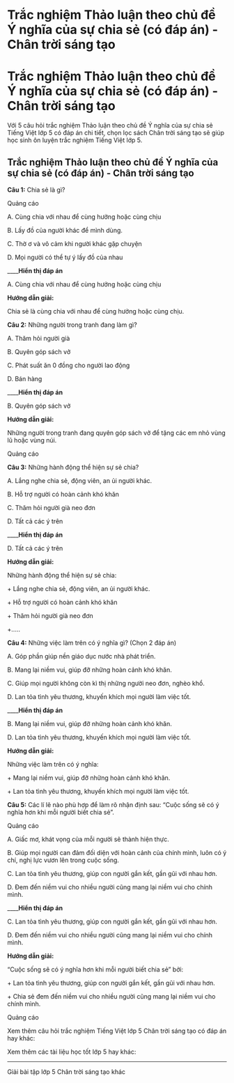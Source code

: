 # Trắc nghiệm Thảo luận theo chủ đề Ý nghĩa của sự chia sẻ (có đáp án) - Chân trời sáng tạo

# Trắc nghiệm Thảo luận theo chủ đề Ý nghĩa của sự chia sẻ (có đáp án) - Chân trời sáng tạo

Với 5 câu hỏi trắc nghiệm Thảo luận theo chủ đề Ý nghĩa của sự chia sẻ Tiếng Việt lớp 5 có đáp án chi tiết, chọn lọc sách Chân trời sáng tạo sẽ giúp học sinh ôn luyện trắc nghiệm Tiếng Việt lớp 5.

## Trắc nghiệm Thảo luận theo chủ đề Ý nghĩa của sự chia sẻ (có đáp án) - Chân trời sáng tạo

**Câu 1:** Chia sẻ là gì? 

Quảng cáo

A. Cùng chia với nhau để cùng hưởng hoặc cùng chịu 

B. Lấy đồ của người khác để mình dùng. 

C. Thờ ơ và vô cảm khi người khác gặp chuyện 

D. Mọi người có thể tự ý lấy đồ của nhau

____**Hiển thị đáp án**

A. Cùng chia với nhau để cùng hưởng hoặc cùng chịu 

**Hướng dẫn giải:**

Chia sẻ là cùng chia với nhau để cùng hưởng hoặc cùng chịu.

**Câu 2:** Những người trong tranh đang làm gì?

A. Thăm hỏi người già 

B. Quyên góp sách vở 

C. Phát suất ăn 0 đồng cho người lao động 

D. Bán hàng 

____**Hiển thị đáp án**

B. Quyên góp sách vở 

**Hướng dẫn giải:**

Những người trong tranh đang quyên góp sách vở để tặng các em nhỏ vùng lũ hoặc vùng núi.

Quảng cáo

**Câu 3:** Những hành động thể hiện sự sẻ chia?

A. Lắng nghe chia sẻ, động viên, an ủi người khác. 

B. Hỗ trợ người có hoàn cảnh khó khăn

C. Thăm hỏi người già neo đơn

D. Tất cả các ý trên 

____**Hiển thị đáp án**

D. Tất cả các ý trên 

**Hướng dẫn giải:**

Những hành động thể hiện sự sẻ chia:

\+ Lắng nghe chia sẻ, động viên, an ủi người khác.

\+ Hỗ trợ người có hoàn cảnh khó khăn

\+ Thăm hỏi người già neo đơn

+…..

**Câu 4:** Những việc làm trên có ý nghĩa gì? (Chọn 2 đáp án)

A. Góp phần giúp nền giáo dục nước nhà phát triển.

B. Mang lại niềm vui, giúp đỡ những hoàn cảnh khó khăn.

C. Giúp mọi người không còn kì thị những người neo đơn, nghèo khổ.

D. Lan tỏa tình yêu thương, khuyến khích mọi người làm việc tốt.

____**Hiển thị đáp án**

B. Mang lại niềm vui, giúp đỡ những hoàn cảnh khó khăn.

D. Lan tỏa tình yêu thương, khuyến khích mọi người làm việc tốt.

**Hướng dẫn giải:**

Những việc làm trên có ý nghĩa:

\+ Mang lại niềm vui, giúp đỡ những hoàn cảnh khó khăn.

\+ Lan tỏa tình yêu thương, khuyến khích mọi người làm việc tốt.

**Câu 5:** Các lí lẽ nào phù hợp để làm rõ nhận định sau: “Cuộc sống sẽ có ý nghĩa hơn khi mỗi người biết chia sẻ”.

Quảng cáo

A. Giấc mơ, khát vọng của mỗi người sẽ thành hiện thực.

B. Giúp mọi người can đảm đối diện với hoàn cảnh của chính mình, luôn có ý chí, nghị lực vươn lên trong cuộc sống.

C. Lan tỏa tình yêu thương, giúp con người gắn kết, gần gũi với nhau hơn.

D. Đem đến niềm vui cho nhiều người cũng mang lại niềm vui cho chính mình.

____**Hiển thị đáp án**

C. Lan tỏa tình yêu thương, giúp con người gắn kết, gần gũi với nhau hơn.

D. Đem đến niềm vui cho nhiều người cũng mang lại niềm vui cho chính mình.

**Hướng dẫn giải:**

“Cuộc sống sẽ có ý nghĩa hơn khi mỗi người biết chia sẻ” bởi: 

\+ Lan tỏa tình yêu thương, giúp con người gắn kết, gần gũi với nhau hơn.

\+ Chia sẻ đem đến niềm vui cho nhiều người cũng mang lại niềm vui cho chính mình.

Quảng cáo

Xem thêm câu hỏi trắc nghiệm Tiếng Việt lớp 5 Chân trời sáng tạo có đáp án hay khác:

Xem thêm các tài liệu học tốt lớp 5 hay khác:

* * *

Giải bài tập lớp 5 Chân trời sáng tạo khác
